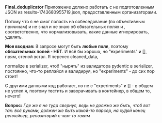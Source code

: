 **Final_deduplicator** Приложение должно работать с не подготовленным JSON из results-1743680955719.json, предоставленным организаторами.

Потому что я не смог попасть на собеседование (по объективным причинам) и не знал и не знаю об обязательных полях и , соответственно, что нормализовывать, какие данные игнорировать, удалять. 

**Моя вводная:** В запросе могут быть **любые поля**, поэтому **обязательных полей - НЕТ**. И всё бы хорошо, но "experiments" и [], прям, стеной встал. Я перенес cleaned_data,

 normalize в serializer, чтоб "нырять" из валидатора pydentic в serializer, постоянно, что-то реплэйся и валидируя, но "experiments" - до сих пор стоит!

 С другими данными код работает, но не с "experiments" и [] - в общем не успел я, поэтому тестить и заворачивать в контейнер, в общем то, нечего!

 **Вопрос:** *Где же я не туда свернул, ведь не должно же быть, чтоб вот так: всё руками, должен же быть какой-то парсер, на худой конец реплейсер, репозиторий с чем-то таким* 
